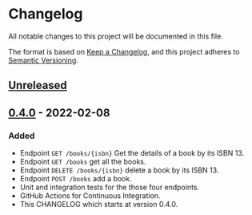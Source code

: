 # Changelog
All notable changes to this project will be documented in this file.

The format is based on [Keep a Changelog](https://keepachangelog.com/en/1.0.0/),
and this project adheres to [Semantic Versioning](https://semver.org/spec/v2.0.0.html).

## [Unreleased]


## [0.4.0] - 2022-02-08
### Added
- Endpoint `GET /books/{isbn}` Get the details of a book by its ISBN 13.
- Endpoint `GET /books` get all the books.
- Endpoint `DELETE /books/{isbn}` delete a book by its ISBN 13.
- Endpoint `POST /books` add a book.
- Unit and integration tests for the those four endpoints.
- GitHub Actions for Continuous Integration.
- This CHANGELOG which starts at version 0.4.0.

[Unreleased]: https://github.com/NightTheo/shelf/compare/v0.4.0...HEAD
[0.4.0]: https://github.com/NightTheo/shelf/releases/tag/v0.4.0